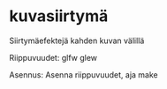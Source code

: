 # kuvasiirtymä
Siirtymäefektejä kahden kuvan välillä

Riippuvuudet:
glfw
glew

Asennus:
Asenna riippuvuudet, aja make
